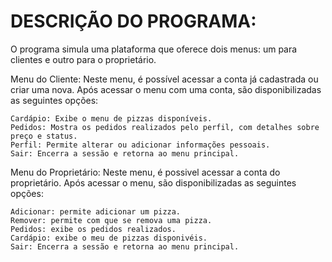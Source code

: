# DESCRIÇÃO DO PROGRAMA:

O programa simula uma plataforma que oferece dois menus: um para clientes e outro para o proprietário.

Menu do Cliente: Neste menu, é possível acessar a conta já cadastrada ou criar uma nova. Após acessar o menu com uma conta, são disponibilizadas as seguintes opções:

    Cardápio: Exibe o menu de pizzas disponíveis.
    Pedidos: Mostra os pedidos realizados pelo perfil, com detalhes sobre preço e status.
    Perfil: Permite alterar ou adicionar informações pessoais.
    Sair: Encerra a sessão e retorna ao menu principal.

Menu do Proprietário: Neste menu, é possivel acessar a conta do proprietário. Após acessar o menu, são disponibilizadas as seguintes opções:

    Adicionar: permite adicionar um pizza.
    Remover: permite com que se remova uma pizza.
    Pedidos: exibe os pedidos realizados.
    Cardápio: exibe o meu de pizzas disponivéis.
    Sair: Encerra a sessão e retorna ao menu principal.

    
